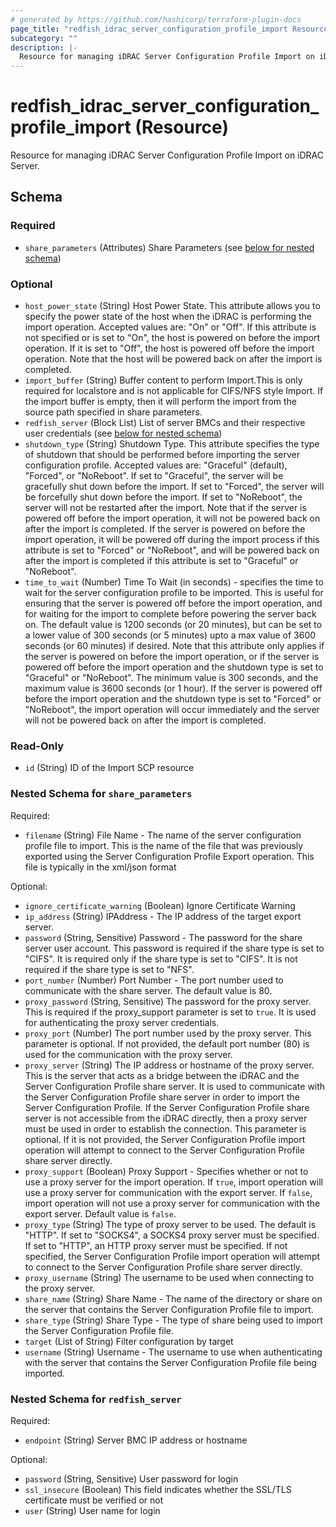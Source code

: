 ```yaml
---
# generated by https://github.com/hashicorp/terraform-plugin-docs
page_title: "redfish_idrac_server_configuration_profile_import Resource - terraform-provider-redfish"
subcategory: ""
description: |-
  Resource for managing iDRAC Server Configuration Profile Import on iDRAC Server.
---
```


# redfish_idrac_server_configuration_profile_import (Resource)

Resource for managing iDRAC Server Configuration Profile Import on iDRAC Server.



<!-- schema generated by tfplugindocs -->
## Schema

### Required

- `share_parameters` (Attributes) Share Parameters (see [below for nested schema](#nestedatt--share_parameters))

### Optional

- `host_power_state` (String) Host Power State. This attribute allows you to specify the power state of the host when the
				iDRAC is performing the import operation. Accepted values are: "On" or "Off". If this attribute is not specified
				or is set to "On", the host is powered on before the import operation. If it is set to "Off", the host is powered
				off before the import operation. Note that the host will be powered back on after the import is completed.
- `import_buffer` (String) Buffer content to perform Import.This is only required for localstore and is not applicable for CIFS/NFS style Import. If the import buffer is empty, then it will perform the import from the source path specified in share parameters.
- `redfish_server` (Block List) List of server BMCs and their respective user credentials (see [below for nested schema](#nestedblock--redfish_server))
- `shutdown_type` (String) Shutdown Type. This attribute specifies the type of shutdown that should be performed before importing the server configuration profile. Accepted values are: "Graceful" (default), "Forced", or "NoReboot". If set to "Graceful", the server will be gracefully shut down before the import. If set to "Forced", the server will be forcefully shut down before the import. If set to "NoReboot", the server will not be restarted after the import. Note that if the server is powered off before the import operation, it will not be powered back on after the import is completed. If the server is powered on before the import operation, it will be powered off during the import process if this attribute is set to "Forced" or "NoReboot", and will be powered back on after the import is completed if this attribute is set to "Graceful" or "NoReboot".
- `time_to_wait` (Number) Time To Wait (in seconds) - specifies the time to wait for the server configuration profile
				to be imported. This is useful for ensuring that the server is powered off before the import operation, and for waiting
				for the import to complete before powering the server back on. The default value is 1200 seconds (or 20 minutes), but can
				be set to a lower value of 300 seconds (or 5 minutes) upto a max value of 3600 seconds (or 60 minutes) if desired. Note
				that this attribute only applies if the server is powered on before the import operation, or if the server is powered off
				before the import operation and the shutdown type is set to "Graceful" or "NoReboot". The minimum value is 300 seconds, and
				the maximum value is 3600 seconds (or 1 hour). If the server is powered off before the import operation and the shutdown
				type is set to "Forced" or "NoReboot", the import operation will occur immediately and the server will not be powered
				back on after the import is completed.

### Read-Only

- `id` (String) ID of the Import SCP resource

<a id="nestedatt--share_parameters"></a>
### Nested Schema for `share_parameters`

Required:

- `filename` (String) File Name - The name of the server configuration profile file to import. This is the name of the file that was previously exported using the Server Configuration Profile Export operation. This file is typically in the xml/json format

Optional:

- `ignore_certificate_warning` (Boolean) Ignore Certificate Warning
- `ip_address` (String) IPAddress - The IP address of the target export server.
- `password` (String, Sensitive) Password - The password for the share server user account. This password is required if the share type is set to "CIFS". It is required only if the share type is set to "CIFS". It is not required if the share type is set to "NFS".
- `port_number` (Number) Port Number - The port number used to communicate with the share server. The default value is 80.
- `proxy_password` (String, Sensitive) The password for the proxy server. This is required if the proxy_support parameter is set to `true`. It is used for authenticating the proxy server credentials.
- `proxy_port` (Number) The port number used by the proxy server. 
			This parameter is optional. 
			If not provided, the default port number (80) is used for the communication with the proxy server.
- `proxy_server` (String) The IP address or hostname of the proxy server.
			 This is the server that acts as a bridge between the iDRAC and the Server Configuration Profile share server. 
			 It is used to communicate with the Server Configuration Profile share server 
			 in order to import the Server Configuration Profile. If the Server Configuration Profile share server
			  is not accessible from the iDRAC directly, then a proxy server must be used in order to establish the connection. 
			  This parameter is optional. 
			  If it is not provided, the Server Configuration Profile import operation
			   will attempt to connect to the Server Configuration Profile share server directly.
- `proxy_support` (Boolean) Proxy Support - Specifies whether or not to use a proxy server for the import operation. If `true`, import operation will use a proxy server for communication with the export server. If `false`, import operation will not use a proxy server for communication with the export server. Default value is `false`.
- `proxy_type` (String) The type of proxy server to be used. The default is "HTTP". If set to "SOCKS4", a SOCKS4 proxy server must be specified. If set to "HTTP", an HTTP proxy server must be specified. If not specified, the Server Configuration Profile import operation will attempt to connect to the Server Configuration Profile share server directly.
- `proxy_username` (String) The username to be used when connecting to the proxy server.
- `share_name` (String) Share Name - The name of the directory or share on the server 
			that contains the Server Configuration Profile file to import.
- `share_type` (String) Share Type - The type of share being used to import the Server Configuration Profile file.
- `target` (List of String) Filter configuration by target
- `username` (String) Username - The username to use when authenticating with the server
			 that contains the Server Configuration Profile file being imported.


<a id="nestedblock--redfish_server"></a>
### Nested Schema for `redfish_server`

Required:

- `endpoint` (String) Server BMC IP address or hostname

Optional:

- `password` (String, Sensitive) User password for login
- `ssl_insecure` (Boolean) This field indicates whether the SSL/TLS certificate must be verified or not
- `user` (String) User name for login
